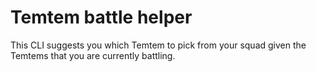 # Temtem battle helper

This CLI suggests you which Temtem to pick from your squad given the Temtems that you are currently battling.